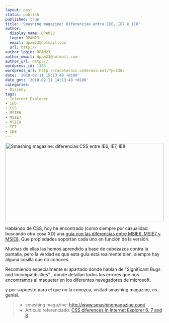 ```yaml
---
layout: post
status: publish
published: true
title: 'Smashing magazine: Diferencias entre IE6, IE7 e IE8'
author:
  display_name: DPAM23
  login: DPAM23
  email: dpam23@hotmail.com
  url: http://
author_login: DPAM23
author_email: dpam23@hotmail.com
author_url: http://
wordpress_id: 1385
wordpress_url: http://racotecnic.underave.net/?p=1385
date: '2010-02-11 15:13:48 +0100'
date_gmt: '2010-02-11 14:13:48 +0100'
categories:
- Disseny
tags:
- Internet Explorer
- IE6
- CSS
- MSIE6
- MSIE7
- MSIE8
- IE7
- IE8
---
```

<p><a href="http://www.smashingmagazine.com/2009/10/14/css-differences-in-internet-explorer-6-7-and-8/" rel="nofollow" target="_blank"><img class="aligncenter size-full wp-image-1386" title="smashing" src="http://racotecnic.underave.net/wp-content/uploads/2010/02/smashing.jpg" alt="Smashing magazine: diferencias CSS entre IE6, IE7, IE8" width="504" height="249" /></a></p>
<p>Hablando de CSS, hoy he encontrado (como siempre por casualidad, buscando otra cosa XD) una <a rel="nofollow" href="http://www.smashingmagazine.com/2009/10/14/css-differences-in-internet-explorer-6-7-and-8/" target="blank">guia con las diferencias entre MSIE6, MSIE7 y MSIE8</a>. Que propiedades soportan cada uno en función de la versión.</p>
<p>Muchas de ellas las hemos aprendido a base de cabezazos contra la pantalla, pero la verdad es que esta guia está realmente bien, siempre hay alguna cosilla que no conoces.</p>
<p>Recomiendo especialmente el apartado donde hablan de "Significant Bugs and Incompatibilities" , donde detallan todos los errores que nos encontramos al maquetar en los diferentes navegadores de microsoft.</p>
<p>y por supuesto para el que no la conozca, visitad smashing magazine, es genial.</p>
<blockquote>
<ul>
<li> smashing magazine: <a rel="nofollow" href="http://www.smashingmagazine.com/" target="_blank">http://www.smashingmagazine.com/</a></li>
<li>Articulo referenciado:  <a rel="nofollow" href="http://www.smashingmagazine.com/2009/10/14/css-differences-in-internet-explorer-6-7-and-8/" target="_blank">CSS diferences in Internet Explorer 6, 7 and 8</a></li>
</ul>
</blockquote>
